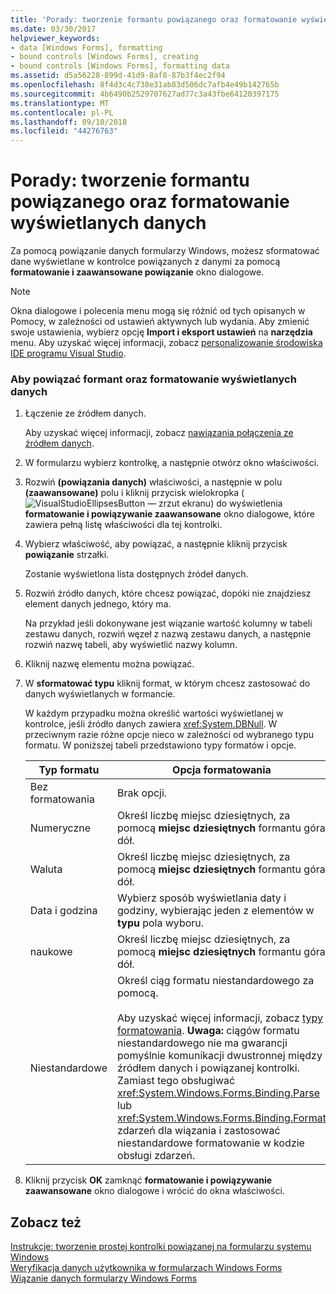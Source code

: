 ```yaml
---
title: 'Porady: tworzenie formantu powiązanego oraz formatowanie wyświetlanych danych'
ms.date: 03/30/2017
helpviewer_keywords:
- data [Windows Forms], formatting
- bound controls [Windows Forms], creating
- bound controls [Windows Forms], formatting data
ms.assetid: d5a56228-899d-41d9-8af8-87b3f4ec2f94
ms.openlocfilehash: 8f4d3c4c738e31ab83d506dc7afb4e49b142765b
ms.sourcegitcommit: 4b6490b2529707627ad77c3a43fbe64120397175
ms.translationtype: MT
ms.contentlocale: pl-PL
ms.lasthandoff: 09/10/2018
ms.locfileid: "44276763"
---
```

# <a name="how-to-create-a-bound-control-and-format-the-displayed-data"></a>Porady: tworzenie formantu powiązanego oraz formatowanie wyświetlanych danych
Za pomocą powiązanie danych formularzy Windows, możesz sformatować dane wyświetlane w kontrolce powiązanych z danymi za pomocą **formatowanie i zaawansowane powiązanie** okno dialogowe.  
  
> [!NOTE]
>  Okna dialogowe i polecenia menu mogą się różnić od tych opisanych w Pomocy, w zależności od ustawień aktywnych lub wydania. Aby zmienić swoje ustawienia, wybierz opcję **Import i eksport ustawień** na **narzędzia** menu. Aby uzyskać więcej informacji, zobacz [personalizowanie środowiska IDE programu Visual Studio](/visualstudio/ide/personalizing-the-visual-studio-ide).  
  
### <a name="to-bind-a-control-and-format-the-displayed-data"></a>Aby powiązać formant oraz formatowanie wyświetlanych danych  
  
1.  Łączenie ze źródłem danych.  
  
     Aby uzyskać więcej informacji, zobacz [nawiązania połączenia ze źródłem danych](../../../docs/framework/data/adonet/connecting-to-a-data-source.md).  
  
2.  W formularzu wybierz kontrolkę, a następnie otwórz okno właściwości.  
  
3.  Rozwiń **(powiązania danych)** właściwości, a następnie w polu **(zaawansowane)** polu i kliknij przycisk wielokropka (![VisualStudioEllipsesButton — zrzut ekranu](../../../docs/framework/winforms/media/vbellipsesbutton.png " vbEllipsesButton")) do wyświetlenia **formatowanie i powiązywanie zaawansowane** okno dialogowe, które zawiera pełną listę właściwości dla tej kontrolki.  
  
4.  Wybierz właściwość, aby powiązać, a następnie kliknij przycisk **powiązanie** strzałki.  
  
     Zostanie wyświetlona lista dostępnych źródeł danych.  
  
5.  Rozwiń źródło danych, które chcesz powiązać, dopóki nie znajdziesz element danych jednego, który ma.  
  
     Na przykład jeśli dokonywane jest wiązanie wartość kolumny w tabeli zestawu danych, rozwiń węzeł z nazwą zestawu danych, a następnie rozwiń nazwę tabeli, aby wyświetlić nazwy kolumn.  
  
6.  Kliknij nazwę elementu można powiązać.  
  
7.  W **sformatować typu** kliknij format, w którym chcesz zastosować do danych wyświetlanych w formancie.  
  
     W każdym przypadku można określić wartości wyświetlanej w kontrolce, jeśli źródło danych zawiera <xref:System.DBNull>. W przeciwnym razie różne opcje nieco w zależności od wybranego typu formatu. W poniższej tabeli przedstawiono typy formatów i opcje.  
  
    |Typ formatu|Opcja formatowania|  
    |-----------------|-----------------------|  
    |Bez formatowania|Brak opcji.|  
    |Numeryczne|Określ liczbę miejsc dziesiętnych, za pomocą **miejsc dziesiętnych** formantu góra dół.|  
    |Waluta|Określ liczbę miejsc dziesiętnych, za pomocą **miejsc dziesiętnych** formantu góra dół.|  
    |Data i godzina|Wybierz sposób wyświetlania daty i godziny, wybierając jeden z elementów w **typu** pola wyboru.|  
    |naukowe|Określ liczbę miejsc dziesiętnych, za pomocą **miejsc dziesiętnych** formantu góra dół.|  
    |Niestandardowe|Określ ciąg formatu niestandardowego za pomocą.<br /><br /> Aby uzyskać więcej informacji, zobacz [typy formatowania](../../../docs/standard/base-types/formatting-types.md). **Uwaga:** ciągów formatu niestandardowego nie ma gwarancji pomyślnie komunikacji dwustronnej między źródłem danych i powiązanej kontrolki. Zamiast tego obsługiwać <xref:System.Windows.Forms.Binding.Parse> lub <xref:System.Windows.Forms.Binding.Format> zdarzeń dla wiązania i zastosować niestandardowe formatowanie w kodzie obsługi zdarzeń.|  
  
8.  Kliknij przycisk **OK** zamknąć **formatowanie i powiązywanie zaawansowane** okno dialogowe i wrócić do okna właściwości.  
  
## <a name="see-also"></a>Zobacz też  
 [Instrukcje: tworzenie prostej kontrolki powiązanej na formularzu systemu Windows](../../../docs/framework/winforms/how-to-create-a-simple-bound-control-on-a-windows-form.md)  
 [Weryfikacja danych użytkownika w formularzach Windows Forms](../../../docs/framework/winforms/user-input-validation-in-windows-forms.md)  
 [Wiązanie danych formularzy Windows Forms](../../../docs/framework/winforms/windows-forms-data-binding.md)
